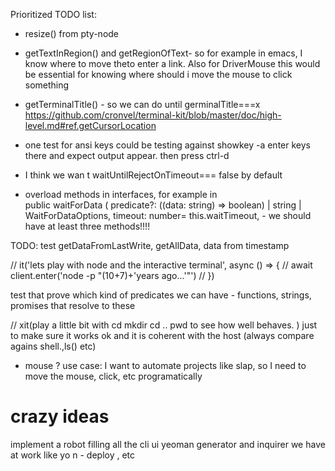 Prioritized TODO list: 

 * resize() from pty-node

 * getTextInRegion() and getRegionOfText- so for example in emacs, I know where to move theto enter a link. Also for DriverMouse this would be essential for knowing where should i move the mouse to click something

 * getTerminalTitle() - so we can do until germinalTitle===x
 https://github.com/cronvel/terminal-kit/blob/master/doc/high-level.md#ref.getCursorLocation


 

 * one test for ansi keys could be testing against  showkey -a enter keys there and expect output appear. then press ctrl-d

 * I think we wan t waitUntilRejectOnTimeout=== false by default

 * overload methods in interfaces, for example in  
 public waitForData (
    predicate?: ((data: string) => boolean) | string | WaitForDataOptions,
    timeout: number= this.waitTimeout,   - 
    we should have at least three methods!!!! 


TODO: test getDataFromLastWrite, getAllData,  data from timestamp


 // it('lets play with node and the interactive terminal', async () => {
  //   await client.enter('node -p "(10+7)+\'years ago...\'"')
  // })




test that prove which kind of predicates we can have - functions, strings, promises that resolve to these




  // xit(play a little bit with cd mkdir cd .. pwd to see how well behaves. ) just to make sure it works ok and it is coherent with the host (always compare agains shell.,ls() etc)


* mouse ? use case: I want to automate projects like slap, so I need to move the mouse, click, etc programatically






# crazy ideas

implement a robot filling all the cli ui yeoman generator and inquirer we have at work like yo n - deploy , etc